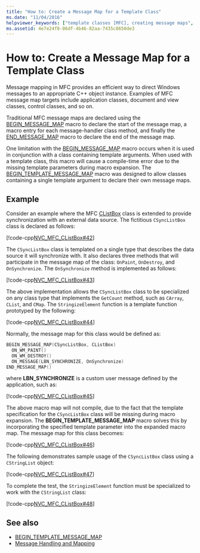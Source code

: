 ```yaml
---
title: "How to: Create a Message Map for a Template Class"
ms.date: "11/04/2016"
helpviewer_keywords: ["template classes [MFC], creating message maps", "message maps [MFC], template classes"]
ms.assetid: 4e7e24f8-06df-4b46-82aa-7435c8650de3
---
```

# How to: Create a Message Map for a Template Class

Message mapping in MFC provides an efficient way to direct Windows messages to an appropriate C++ object instance. Examples of MFC message map targets include application classes, document and view classes, control classes, and so on.

Traditional MFC message maps are declared using the [BEGIN_MESSAGE_MAP](reference/message-map-macros-mfc.md#begin_message_map) macro to declare the start of the message map, a macro entry for each message-handler class method, and finally the [END_MESSAGE_MAP](reference/message-map-macros-mfc.md#end_message_map) macro to declare the end of the message map.

One limitation with the [BEGIN_MESSAGE_MAP](reference/message-map-macros-mfc.md#begin_message_map) macro occurs when it is used in conjunction with a class containing template arguments. When used with a template class, this macro will cause a compile-time error due to the missing template parameters during macro expansion. The [BEGIN_TEMPLATE_MESSAGE_MAP](reference/message-map-macros-mfc.md#begin_template_message_map) macro was designed to allow classes containing a single template argument to declare their own message maps.

## Example

Consider an example where the MFC [CListBox](../mfc/reference/clistbox-class.md) class is extended to provide synchronization with an external data source. The fictitious `CSyncListBox` class is declared as follows:

[!code-cpp[NVC_MFC_CListBox#42](../mfc/codesnippet/cpp/how-to-create-a-message-map-for-a-template-class_1.h)]

The `CSyncListBox` class is templated on a single type that describes the data source it will synchronize with. It also declares three methods that will participate in the message map of the class: `OnPaint`, `OnDestroy`, and `OnSynchronize`. The `OnSynchronize` method is implemented as follows:

[!code-cpp[NVC_MFC_CListBox#43](../mfc/codesnippet/cpp/how-to-create-a-message-map-for-a-template-class_2.cpp)]

The above implementation allows the `CSyncListBox` class to be specialized on any class type that implements the `GetCount` method, such as `CArray`, `CList`, and `CMap`. The `StringizeElement` function is a template function prototyped by the following:

[!code-cpp[NVC_MFC_CListBox#44](../mfc/codesnippet/cpp/how-to-create-a-message-map-for-a-template-class_3.cpp)]

Normally, the message map for this class would be defined as:

```cpp
BEGIN_MESSAGE_MAP(CSyncListBox, CListBox)
  ON_WM_PAINT()
  ON_WM_DESTROY()
  ON_MESSAGE(LBN_SYNCHRONIZE, OnSynchronize)
END_MESSAGE_MAP()
```

where **LBN_SYNCHRONIZE** is a custom user message defined by the application, such as:

[!code-cpp[NVC_MFC_CListBox#45](../mfc/codesnippet/cpp/how-to-create-a-message-map-for-a-template-class_4.cpp)]

The above macro map will not compile, due to the fact that the template specification for the `CSyncListBox` class will be missing during macro expansion. The **BEGIN_TEMPLATE_MESSAGE_MAP** macro solves this by incorporating the specified template parameter into the expanded macro map. The message map for this class becomes:

[!code-cpp[NVC_MFC_CListBox#46](../mfc/codesnippet/cpp/how-to-create-a-message-map-for-a-template-class_5.cpp)]

The following demonstrates sample usage of the `CSyncListBox` class using a `CStringList` object:

[!code-cpp[NVC_MFC_CListBox#47](../mfc/codesnippet/cpp/how-to-create-a-message-map-for-a-template-class_6.cpp)]

To complete the test, the `StringizeElement` function must be specialized to work with the `CStringList` class:

[!code-cpp[NVC_MFC_CListBox#48](../mfc/codesnippet/cpp/how-to-create-a-message-map-for-a-template-class_7.cpp)]

## See also

- [BEGIN_TEMPLATE_MESSAGE_MAP](reference/message-map-macros-mfc.md#begin_template_message_map)
- [Message Handling and Mapping](../mfc/message-handling-and-mapping.md)
